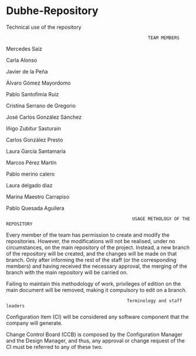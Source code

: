 # Dubhe-Repository
Technical use of the repository



                                                          TEAM MEMBERS


Mercedes Saiz

Carla Alonso

Javier de la Peña

Álvaro Gómez Mayordomo

Pablo Santofimia Ruiz

Cristina Serrano de Gregorio

José Carlos González Sánchez

Iñigo Zubitur Sasturain

Carlos González Presto

Laura García Santamaría

Marcos Pérez Martín

Pablo merino calero

Laura delgado diaz

Marina Maestro Carrapiso

Pablo Quesada Aguilera




                                                    USAGE METHOLOGY OF THE REPOSITORY


Every member of the team has permission to create and modify the repositories. However, the modifications will not be realised, under no circumstances, on the main repository of the project. Instead, a new branch of the repository will be created, and the changes will be made on that branch. Only after informing the rest of the staff (or the corresponding members) and having received the necessary approval, the merging of the branch with the main repository will be carried on.

Failing to maintain this methodology of work, privileges of edition on the main document will be removed, making it compulsory to edit on a branch.

                                                  Terminology and staff leaders
 
Configuration Item (CI) will be considered any software component that the company will generate.

Change Control Board (CCB) is composed by the Configuration Manager and the Design Manager, and thus, any approval or change request of the CI must be referred to any of these two.
